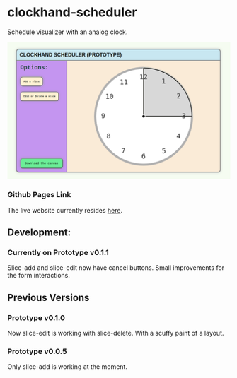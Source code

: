 # clockhand-scheduler
Schedule visualizer with an analog clock.

![prototype v0.1.0 preview image](/docs/prototype_v0.1.0_preview.png)

### Github Pages Link
The live website currently resides [here](https://noabbreviation.github.io/clockhand-scheduler/).

## Development:
### Currently on Prototype v0.1.1
Slice-add and slice-edit now have cancel buttons. Small improvements for the form interactions.

## Previous Versions

### Prototype v0.1.0
Now slice-edit is working with slice-delete. With a scuffy paint of a layout.

### Prototype v0.0.5
Only slice-add is working at the moment.
